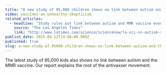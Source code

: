 ```yaml
---
title: "A new study of 95,000 children shows no link between autism and the MMR vaccine"
video: vaccines-an-unhealthy-skepticism
related_articles:
  - headline: "Study rules out link between autism and MMR vaccine even in at-risk kids"
    source: "The Los Angeles Times"
    link: "http://www.latimes.com/science/sciencenow/la-sci-sn-autism-study-vaccine-link-20150421-story.html#page=1"
publish_date: 2015-04-22T14:04:00.000Z
published: true
slug: a-new-study-of-95000-children-shows-no-link-between-autism-and-the-mmr-vaccine
---
```

The latest study of 95,000 kids also shows no link between autism and the MMR vaccine. Our report explains the root of the antivaxxer movement.

